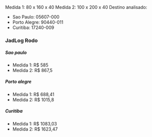 Medida 1: 80 x 160 x 40
Medida 2: 100 x 200 x 40
Destino analisado:
- Sao Paulo: 05607-000
- Porto Alegre: 90440-011
- Curitiba: 17240-009
### JadLog Rodo
##### Sao paulo
- Medida 1: R$ 585
- Medida 2: R$ 867,5
##### Porto alegre
- Medida 1: R$ 688,41
- Medida 2: R$ 1015,8
##### Curitiba
- Medida 1: R$ 1083,03
- Medida 2: R$ 1623,47

